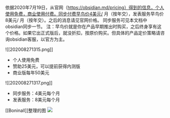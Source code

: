 依据2020年7月19日，从官网（https://obsidian.md/pricing）得到的信息，个人使用免费，商业使用付费。同步付费早鸟价4美元/ 月（按年交），发表服务早鸟价8美元/ 月（按年交）。之后的消息请见官网价格。
同步服务可见本文档中obsidian同步一节。
注：早鸟价就是你在产品早期推出时购买，之后终身享有这个价格。如果它出正式版后，就没折扣，按原价购买。但具体的产品定价策略请咨询obsidian客服，以官方为主。

![[202008271315.png]]
- 个人使用免费
- 赞助25美元，可以提前获得内测版
- 商业版每年50美元

![[202008271317.png]]
- 同步服务：4美元每个月
- 发表服务：8美元每个月

[[Boninall]]整理的图
![](https://gitee.com/cyddgi/picture-store/raw/master/img/20210712192729.png)